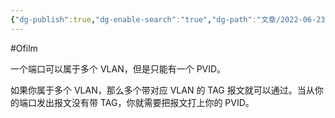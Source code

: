 ```yaml
---
{"dg-publish":true,"dg-enable-search":"true","dg-path":"文章/2022-06-23 VLAN 的理解.md","permalink":"/文章/2022-06-23 VLAN 的理解/","dgEnableSearch":"true","dgPassFrontmatter":true}
---
```


#Ofilm 

一个端口可以属于多个 VLAN，但是只能有一个 PVID。

如果你属于多个 VLAN，那么多个带对应 VLAN 的 TAG 报文就可以通过。当从你的端口发出报文没有带 TAG，你就需要把报文打上你的 PVID。